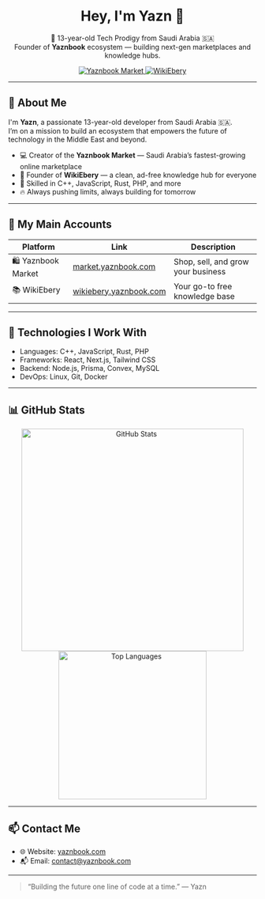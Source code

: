 <h1 align="center">Hey, I'm Yazn 👋</h1>

<p align="center">
  🧠 13-year-old Tech Prodigy from Saudi Arabia 🇸🇦<br/>
  Founder of <b>Yaznbook</b> ecosystem — building next-gen marketplaces and knowledge hubs.
</p>

<p align="center">
  <a href="https://market.yaznbook.com" target="_blank">
    <img alt="Yaznbook Market" src="https://img.shields.io/badge/🛍️%20Yaznbook%20Market-Visit-blue?style=for-the-badge" />
  </a>
  <a href="https://wikiebery.yaznbook.com" target="_blank">
    <img alt="WikiEbery" src="https://img.shields.io/badge/📚%20WikiEbery-Explore-green?style=for-the-badge" />
  </a>
</p>

---

## 🚀 About Me

I'm **Yazn**, a passionate 13-year-old developer from Saudi Arabia 🇸🇦.  
I’m on a mission to build an ecosystem that empowers the future of technology in the Middle East and beyond.

- 💻 Creator of the **Yaznbook Market** — Saudi Arabia’s fastest-growing online marketplace  
- 📖 Founder of **WikiEbery** — a clean, ad-free knowledge hub for everyone  
- 🔧 Skilled in C++, JavaScript, Rust, PHP, and more  
- 🔥 Always pushing limits, always building for tomorrow  

---

## 🌟 My Main Accounts

| Platform         | Link                                    | Description                        |
|------------------|-----------------------------------------|----------------------------------|
| 🛍️ Yaznbook Market | [market.yaznbook.com](https://market.yaznbook.com) | Shop, sell, and grow your business |
| 📚 WikiEbery       | [wikiebery.yaznbook.com](https://wikiebery.yaznbook.com) | Your go-to free knowledge base   |

---

## 🧰 Technologies I Work With

- Languages: C++, JavaScript, Rust, PHP  
- Frameworks: React, Next.js, Tailwind CSS  
- Backend: Node.js, Prisma, Convex, MySQL  
- DevOps: Linux, Git, Docker  

---

## 📊 GitHub Stats

<p align="center">
  <img src="https://github-readme-stats.vercel.app/api?username=yazn1q3&show_icons=true&theme=radical" alt="GitHub Stats" width="450"/>
  <img src="https://github-readme-stats.vercel.app/api/top-langs/?username=yazn1q3&layout=compact&theme=radical" alt="Top Languages" width="300"/>
</p>

---

## 📫 Contact Me

- 🌐 Website: [yaznbook.com](https://yaznbook.com)  
- 📬 Email: contact@yaznbook.com  

---

> “Building the future one line of code at a time.” — Yazn
